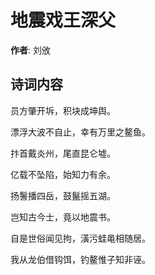 # 地震戏王深父

**作者**: 刘攽

## 诗词内容

员方肇开坼，积块成坤舆。

漂浮大波不自止，幸有万里之鳌鱼。

抃首戴炎州，尾直昆仑墟。

亿载不坠陷，始知力有余。

扬鬐播四岳，鼓鬣摇五湖。

岂知古今士，竟以地震书。

自是世俗闻见拘，潢污蛙黾相随居。

我从龙伯借钩饵，钓鳌惟子知非诬。

